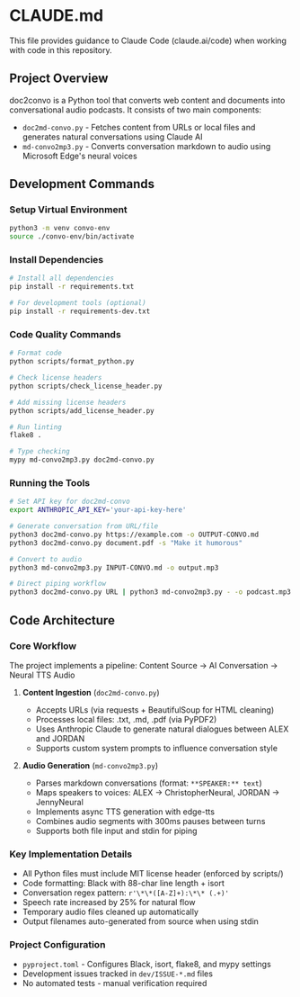 # CLAUDE.md

This file provides guidance to Claude Code (claude.ai/code) when working with code in this repository.

## Project Overview

doc2convo is a Python tool that converts web content and documents into conversational audio podcasts. It consists of two main components:

- `doc2md-convo.py` - Fetches content from URLs or local files and generates natural conversations using Claude AI
- `md-convo2mp3.py` - Converts conversation markdown to audio using Microsoft Edge's neural voices

## Development Commands

### Setup Virtual Environment

```bash
python3 -m venv convo-env
source ./convo-env/bin/activate
```

### Install Dependencies

```bash
# Install all dependencies
pip install -r requirements.txt

# For development tools (optional)
pip install -r requirements-dev.txt
```

### Code Quality Commands

```bash
# Format code
python scripts/format_python.py

# Check license headers
python scripts/check_license_header.py

# Add missing license headers
python scripts/add_license_header.py

# Run linting
flake8 .

# Type checking
mypy md-convo2mp3.py doc2md-convo.py
```

### Running the Tools

```bash
# Set API key for doc2md-convo
export ANTHROPIC_API_KEY='your-api-key-here'

# Generate conversation from URL/file
python3 doc2md-convo.py https://example.com -o OUTPUT-CONVO.md
python3 doc2md-convo.py document.pdf -s "Make it humorous"

# Convert to audio
python3 md-convo2mp3.py INPUT-CONVO.md -o output.mp3

# Direct piping workflow
python3 doc2md-convo.py URL | python3 md-convo2mp3.py - -o podcast.mp3
```

## Code Architecture

### Core Workflow

The project implements a pipeline: Content Source → AI Conversation → Neural TTS Audio

1. **Content Ingestion** (`doc2md-convo.py`)

   - Accepts URLs (via requests + BeautifulSoup for HTML cleaning)
   - Processes local files: .txt, .md, .pdf (via PyPDF2)
   - Uses Anthropic Claude to generate natural dialogues between ALEX and JORDAN
   - Supports custom system prompts to influence conversation style

2. **Audio Generation** (`md-convo2mp3.py`)
   - Parses markdown conversations (format: `**SPEAKER:** text`)
   - Maps speakers to voices: ALEX → ChristopherNeural, JORDAN → JennyNeural
   - Implements async TTS generation with edge-tts
   - Combines audio segments with 300ms pauses between turns
   - Supports both file input and stdin for piping

### Key Implementation Details

- All Python files must include MIT license header (enforced by scripts/)
- Code formatting: Black with 88-char line length + isort
- Conversation regex pattern: `r'\*\*([A-Z]+):\*\* (.+)'`
- Speech rate increased by 25% for natural flow
- Temporary audio files cleaned up automatically
- Output filenames auto-generated from source when using stdin

### Project Configuration

- `pyproject.toml` - Configures Black, isort, flake8, and mypy settings
- Development issues tracked in `dev/ISSUE-*.md` files
- No automated tests - manual verification required
